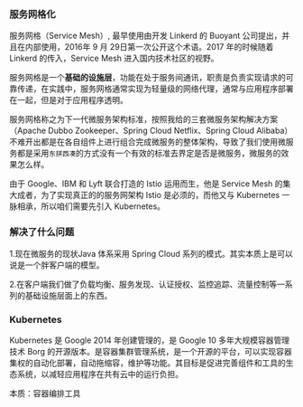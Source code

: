 ### 服务网格化

服务网格（Service Mesh）, 最早使用由开发 Linkerd 的 Buoyant 公司提出，并且在内部使用，2016年 9 月 29日第一次公开这个术语。2017 年的时候随着 Linkerd 的传入，Service Mesh 进入国内技术社区的视野。

服务网格是一个**基础的设施层**，功能在处于服务间通讯，职责是负责实现请求的可靠传递，在实践中，服务网格通常实现为轻量级的网络代理，通常与应用程序部署在一起，但是对于应用程序透明。

服务网格称之为下一代微服务架构标准，按照我给的三套微服务架构解决方案（Apache Dubbo Zookeeper、Spring Cloud Netflix、Spring Cloud Alibaba）不难开出都是在各自组件上进行组合完成微服务的整体架构，导致了我们使用微服务都是采用`东拼西凑`的方式没有一个有效的标准去界定是否是微服务，微服务的效果怎么样。

由于 Google、IBM 和 Lyft 联合打造的 Istio 运用而生，他是 Service Mesh 的集大成者，为了实现真正的的服务网架构 Istio 是必须的，而他又与 Kubernetes 一脉相承，所以咱们需要先引入 Kubernetes。

### 解决了什么问题

1.现在微服务的现状Java 体系采用 Spring Cloud 系列的模式。其实本质上是可以说是一个胖客户端的模型。

2.在客户端我们做了负载均衡、服务发现、认证授权、监控追踪、流量控制等一系列的基础设施层面上的东西。

### Kubernetes

Kubernetes 是 Google 2014 年创建管理的，是 Google 10 多年大规模容器管理技术 Borg 的开源版本。是容器集群管理系统，是一个开源的平台，可以实现容器集权的自动化部署，自动拖缩容，维护等功能。其目标是促进完善组件和工具的生态系统，以减轻应用程序在共有云中的运行负担。

本质：容器编排工具